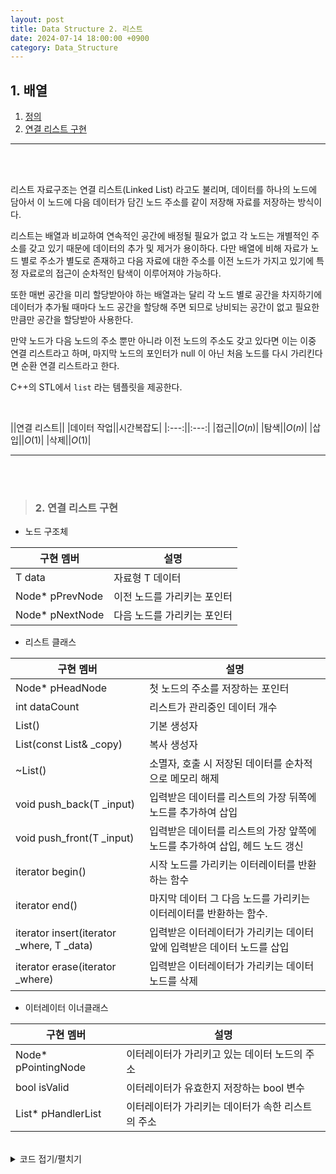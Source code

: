 ```yaml
---
layout: post
title: Data Structure 2. 리스트
date: 2024-07-14 18:00:00 +0900
category: Data_Structure
---
```


## 1. 배열

1. [정의](#1-배열)
2. [연결 리스트 구현](#2-연결-리스트-구현)

---

<br><br>

리스트 자료구조는 연결 리스트(Linked List) 라고도 불리며, 데이터를 하나의 노드에 담아서 이 노드에 다음 데이터가 담긴 노드 주소를 같이 저장해 자료를 저장하는 방식이다.

리스트는 배열과 비교하여 연속적인 공간에 배정될 필요가 없고 각 노드는 개별적인 주소를 갖고 있기 때문에 데이터의 추가 및 제거가 용이하다. 다만 배열에 비해 자료가 노드 별로 주소가 별도로 존재하고 다음 자료에 대한 주소를 이전 노드가 가지고 있기에 특정 자료로의 접근이 순차적인 탐색이 이루어져야 가능하다.

또한 매번 공간을 미리 할당받아야 하는 배열과는 달리 각 노드 별로 공간을 차지하기에 데이터가 추가될 때마다 노드 공간을 할당해 주면 되므로 낭비되는 공간이 없고 필요한 만큼만 공간을 할당받아 사용한다.

만약 노드가 다음 노드의 주소 뿐만 아니라 이전 노드의 주소도 갖고 있다면 이는 이중 연결 리스트라고 하며, 마지막 노드의 포인터가 null 이 아닌 처음 노드를 다시 가리킨다면 순환 연결 리스트라고 한다.

C++의 STL에서 `list` 라는 템플릿을 제공한다.

<br> 

||연결 리스트||
|데이터 작업||시간복잡도|
|:---:||:---:|
|접근||$O(n)$|
|탐색||$O(n)$|
|삽입||$O(1)$|
|삭제||$O(1)$|

---

<br><br>

>### 2. 연결 리스트 구현

- 노드 구조체

|구현 멤버|설명|
|---|---|
|T data|자료형 T 데이터|
|Node<T>* pPrevNode|이전 노드를 가리키는 포인터|
|Node<T>* pNextNode|다음 노드를 가리키는 포인터|

- 리스트 클래스

|구현 멤버|설명|
|---|---|
|Node<T>* pHeadNode|첫 노드의 주소를 저장하는 포인터|
|int dataCount|리스트가 관리중인 데이터 개수|
|List()|기본 생성자|
|List(const List& _copy)|복사 생성자|
|~List()|소멸자, 호출 시 저장된 데이터를 순차적으로 메모리 해제|
|void push_back(T _input)|입력받은 데이터를 리스트의 가장 뒤쪽에 노드를 추가하여 삽입|
|void push_front(T _input)|입력받은 데이터를 리스트의 가장 앞쪽에 노드를 추가하여 삽입, 헤드 노드 갱신|
|iterator begin()|시작 노드를 가리키는 이터레이터를 반환하는 함수|
|iterator end()|마지막 데이터 그 다음 노드를 가리키는 이터레이터를 반환하는 함수.
|iterator insert(iterator _where, T _data)|입력받은 이터레이터가 가리키는 데이터 앞에 입력받은 데이터 노드를 삽입|
|iterator erase(iterator _where)|입력받은 이터레이터가 가리키는 데이터 노드를 삭제|


- 이터레이터 이너클래스

|구현 멤버|설명|
|---|---|
|Node<T>* pPointingNode|이터레이터가 가리키고 있는 데이터 노드의 주소|
|bool isValid|이터레이터가 유효한지 저장하는 bool 변수|
|List<T>* pHandlerList|이터레이터가 가리키는 데이터가 속한 리스트의 주소|





<br>

<details>
<summary>코드 접기/펼치기</summary>
<div markdown="1">


```cpp

#pragma once

#include <assert.h>


// 리스트의 노드 스트럭트 템플릿

template <typename T>
struct Node
{
	T data;
	Node<T>* pPrevNode;
	Node<T>* pNextNode;
};


// 리스트 본체 클래스 템플릿

template <typename T>
class List
{
private:
	Node<T>* pHeadNode;
	int dataCount;

public:
	// 생성자 및 소멸자
	List()
		: pHeadNode(nullptr), dataCount(0) {}

	List(const List& _copy)
		: pHeadNode(_copy.pHeadNode), dataCount(_copy.dataCount)
	{
		if (pHeadNode == nullptr) {
			dataCount = 0;
		}
	}

	~List() {
		Node<T>* pNextNode = pHeadNode;
		while (pNextNode == nullptr)
		{
			Node<T>* pDeleteNode = pNextNode;
			pNextNode = pNextNode->pNextNode;
			delete pDeleteNode;
		}
	}


	// 기본 함수

	void push_back(T _input) {
		Node<T>* newNode = new Node<T>;
		newNode->data = _input;
		newNode->pNextNode = nullptr;
		if (dataCount == 0) {
			newNode->pPrevNode = nullptr;
			pHeadNode = newNode;
		}
		else {
			Node<T>* pLastNode = pHeadNode;
			while (pLastNode->pNextNode != nullptr) {
				pLastNode = pLastNode->pNextNode;
			}
			newNode->pPrevNode = pLastNode;
			pLastNode->pNextNode = newNode;
		}
		dataCount++;
	}

	void push_front(T _input) {
		Node<T>* newNode = new Node<T>;
		newNode->data = _input;
		newNode->pPrevNode = nullptr;
		if (dataCount == 0) {
			newNode->pNextNode = nullptr;
		}
		else {
			newNode->pNextNode = pHeadNode;
			pHeadNode->pPrevNode = newNode;
		}
		pHeadNode = newNode;
		dataCount++;
	}


	// 이터레이터 활용 함수

	class iterator;

	iterator begin() {
		return iterator(this->pHeadNode, this);
	}

	iterator end() {
		return iterator(nullptr, this);
	}

	iterator insert(iterator _where, T _data) {
		Node<T>* newNode = new Node<T>;
		newNode->data = _data;
		newNode->pNextNode = _where.pPointingNode;
		newNode->pPrevNode = _where.pPointingNode->pPrevNode;
		if (newNode->pNextNode != nullptr) {
			newNode->pNextNode->pPrevNode = newNode;
		}
		if (newNode->pPrevNode != nullptr) {
			newNode->pPrevNode->pNextNode = newNode;
		}
		else {
			this->pHeadNode = newNode;
		}
		iterator newiter(_where);
		_where.isValid = false;
		this->dataCount++;
		return newiter;
	}


	iterator erase(iterator _where) {
		assert(_where.isValid || this->dataCount != 0);

		Node<T>* prevNode = _where.pPointingNode->pPrevNode;
		Node<T>* nextNode = _where.pPointingNode->pNextNode;
		if (prevNode != nullptr){
			prevNode->pNextNode = nextNode;
		}
		else {
			this->pHeadNode = nextNode;
		}
		if (nextNode != nullptr){
			nextNode->pPrevNode = prevNode;
		}
		iterator newiter(_where);
		newiter.pPointingNode = nextNode;
		delete _where.pPointingNode;
		_where.isValid = false;

		this->dataCount--;
		return  newiter;
	}

	// 이너클래스 이터레이터 구현

	class iterator
	{
		friend List;
	private:
		Node<T>* pPointingNode;
		bool isValid;
		List<T>* pHandlerList;


		// 이터레이터의 생성자 및 소멸자

	public:
		iterator()
			: pPointingNode(nullptr), isValid(true), pHandlerList(nullptr){}

		iterator(const iterator& _copy)
			: pPointingNode(_copy.pPointingNode), isValid(_copy.isValid), pHandlerList(_copy.pHandlerList){}

		iterator(Node<T>* _node, List<T>* _list)
			: pPointingNode(_node), isValid(true), pHandlerList(_list) {}


		// 이터레이터 연산자 오버로딩

		iterator& operator ++() {
			assert(pPointingNode != nullptr || isValid);

			pPointingNode = pPointingNode->pNextNode;

			return *this;
		}

		iterator operator ++(int) {
			assert(pPointingNode != nullptr || isValid);

			iterator iter(*this);
			pPointingNode = pPointingNode->pNextNode;

			return iter;
		}

		iterator& operator --() {
			assert(pPointingNode != nullptr || isValid || pPointingNode->pPrevNode != nullptr);

			pPointingNode = pPointingNode->pPrevNode;

			return *this;
		}

		iterator operator --(int) {
			assert(pPointingNode != nullptr || isValid || pPointingNode->pPrevNode != nullptr);

			iterator iter(*this);
			pPointingNode = pPointingNode->pPrevNode;

			return iter;
		}

		bool operator ==(const iterator _other) {
			return (pPointingNode == _other.pPointingNode);
		}

		bool operator !=(const iterator _other) {
			return !(pPointingNode == _other.pPointingNode);
		}

		T& operator*() {
			return pPointingNode->data;
		}
	};
};

```

---